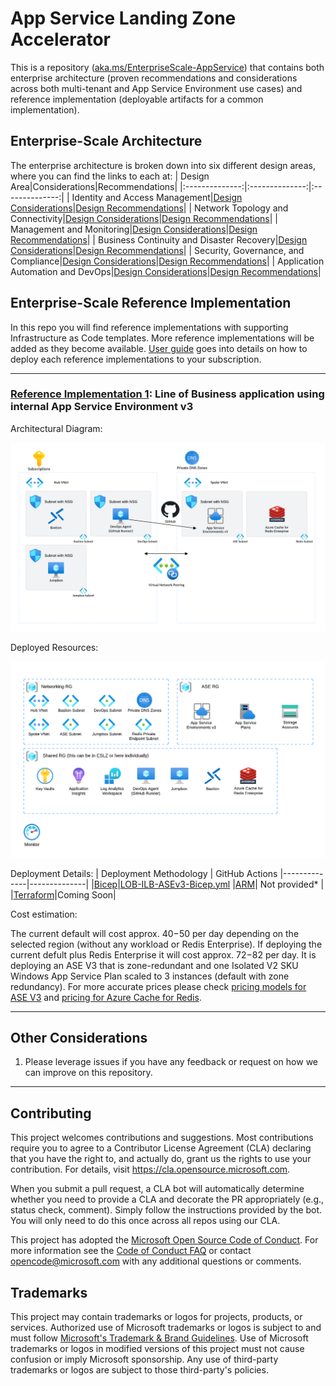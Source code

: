 # App Service Landing Zone Accelerator

This is a repository ([aka.ms/EnterpriseScale-AppService](https://aka.ms/EnterpriseScale-AppService)) that contains both enterprise architecture (proven recommendations and considerations across both multi-tenant and App Service Environment use cases) and reference implementation (deployable artifacts for a common implementation). 

## Enterprise-Scale Architecture
The enterprise architecture is broken down into six different design areas, where you can find the links to each at:
| Design Area|Considerations|Recommendations|
|:--------------:|:--------------:|:--------------:|
| Identity and Access Management|[Design Considerations](/docs/Design-Areas/identity-access-mgmt.md#design-considerations)|[Design Recommendations](/docs/Design-Areas/identity-access-mgmt.md#design-recommendations)|
| Network Topology and Connectivity|[Design Considerations](/docs/Design-Areas/networking.md#design-considerations)|[Design Recommendations](/docs/Design-Areas/networking.md#design-recommendations)|
| Management and Monitoring|[Design Considerations](/docs/Design-Areas/mgmt-monitoring.md#design-consideration)|[Design Recommendations](/docs/Design-Areas/mgmt-monitoring.md#design-recommendation)|
| Business Continuity and Disaster Recovery|[Design Considerations](/docs/Design-Areas/BCDR.md#design-considerations)|[Design Recommendations](/docs/Design-Areas/BCDR.md#design-recommendations)|
| Security, Governance, and Compliance|[Design Considerations](/docs/Design-Areas/security-governance-compliance.md#design-considerations)|[Design Recommendations](/docs/Design-Areas/security-governance-compliance.md#design-recommendations)|
| Application Automation and DevOps|[Design Considerations](/docs/Design-Areas/automation-devops.md#design-considerations)|[Design Recommendations](/docs/Design-Areas/automation-devops.md#design-recommendations)|

## Enterprise-Scale Reference Implementation
In this repo you will find reference implementations with supporting Infrastructure as Code templates. More reference implementations will be added as they become available. [User guide](/docs/README.md) goes into details on how to deploy each reference implementations to your subscription. 

---

### [Reference Implementation 1](/reference-implementations/LOB-ILB-ASEv3/bicep): Line of Business application using internal App Service Environment v3
Architectural Diagram:

![image](./docs/Images/AppServiceLandingZoneArchitecture.png)

Deployed Resources:

![image](./docs/Images/AppServiceDeployedResources.png)

Deployment Details:
| Deployment Methodology | GitHub Actions
|--------------|--------------|
|[Bicep](/reference-implementations/LOB-ILB-ASEv3/bicep/README.md)|[LOB-ILB-ASEv3-Bicep.yml](/.github/workflows/LOB-ILB-ASEv3-Bicep.yml)
|[ARM](/reference-implementations/LOB-ILB-ASEv3/azure-resource-manager/README.md)| Not provided* |
|[Terraform](/reference-implementations/LOB-ILB-ASEv3/terraform/README.md)|Coming Soon|

Cost estimation:

The current default will cost approx. $40-$50 per day depending on the selected region (without any workload or Redis Enterprise). If deploying the current defult plus Redis Enterprise it will cost approx. $72-$82 per day. It is deploying an ASE V3 that is zone-redundant and one Isolated V2 SKU Windows App Service Plan scaled to 3 instances (default with zone redundancy). For more accurate prices please check [pricing models for ASE V3](https://docs.microsoft.com/en-us/azure/app-service/environment/overview#pricing) and [pricing for Azure Cache for Redis](https://azure.microsoft.com/en-us/pricing/details/cache/).

---

## Other Considerations
1. Please leverage issues if you have any feedback or request on how we can improve on this repository.

---
## Contributing

This project welcomes contributions and suggestions.  Most contributions require you to agree to a
Contributor License Agreement (CLA) declaring that you have the right to, and actually do, grant us
the rights to use your contribution. For details, visit https://cla.opensource.microsoft.com.

When you submit a pull request, a CLA bot will automatically determine whether you need to provide
a CLA and decorate the PR appropriately (e.g., status check, comment). Simply follow the instructions
provided by the bot. You will only need to do this once across all repos using our CLA.

This project has adopted the [Microsoft Open Source Code of Conduct](https://opensource.microsoft.com/codeofconduct/).
For more information see the [Code of Conduct FAQ](https://opensource.microsoft.com/codeofconduct/faq/) or
contact [opencode@microsoft.com](mailto:opencode@microsoft.com) with any additional questions or comments.

## Trademarks

This project may contain trademarks or logos for projects, products, or services. Authorized use of Microsoft 
trademarks or logos is subject to and must follow 
[Microsoft's Trademark & Brand Guidelines](https://www.microsoft.com/en-us/legal/intellectualproperty/trademarks/usage/general).
Use of Microsoft trademarks or logos in modified versions of this project must not cause confusion or imply Microsoft sponsorship.
Any use of third-party trademarks or logos are subject to those third-party's policies.
